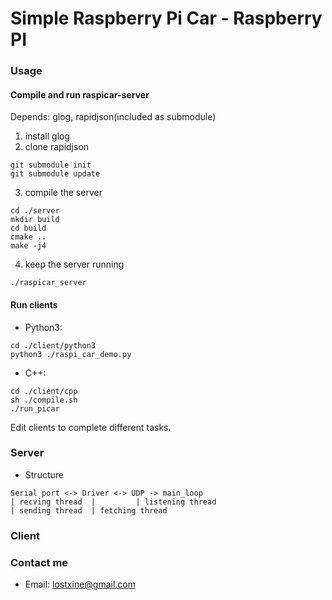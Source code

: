 # Simple Raspberry Pi Car - Raspberry PI

### Usage

####  Compile and run raspicar-server

Depends: glog, rapidjson(included as submodule)

1. install glog
2. clone rapidjson
```
git submodule init
git submodule update
```
3. compile the server
```
cd ./server
mkdir build
cd build
cmake ..
make -j4
```
4. keep the server running
```
./raspicar_server
```

####  Run clients
* Python3:
```
cd ./client/python3
python3 ./raspi_car_demo.py
```

* C++:
```
cd ./client/cpp
sh ./compile.sh
./run_picar
```

Edit clients to complete different tasks.

### Server

* Structure
```
Serial port <-> Driver <-> UDP -> main_loop
| recving thread  |         | listening thread
| sending thread  | fetching thread
```

### Client

### Contact me
* Email: lostxine@gmail.com
